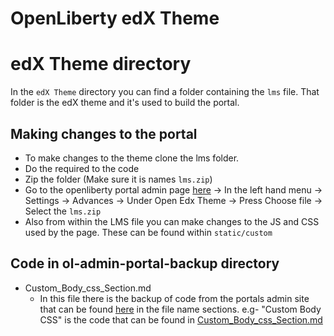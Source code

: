 # OpenLiberty edX Theme

# edX Theme directory

In the `edX Theme` directory you can find a folder containing the `lms` file. That folder is the edX theme and it's used to build the portal.

## Making changes to the portal

 - To make changes to the theme clone the lms folder.
 - Do the required to the code
 - Zip the folder (Make sure it is names `lms.zip`)
 - Go to the openliberty portal admin page [here](https://openliberty.skillsnetwork.site/admin/learning_paths) -> In the left hand menu -> Settings -> Advances -> Under Open Edx Theme -> Press Choose file -> Select the `lms.zip`
 - Also from within the LMS file you can make changes to the JS and CSS used by the page. These can be found within `static/custom` 


## Code in ol-admin-portal-backup directory

- Custom_Body_css_Section.md
  - In this file there is the backup of code from the portals admin site that can be found [here](https://openliberty.skillsnetwork.site/admin/advanced/edit) in the file name sections. e.g- "Custom Body CSS" is the code that can be found in [Custom_Body_css_Section.md](https://github.com/OpenLiberty/cloud-hosted-guides/blob/prod/Portal-Assets/Custom_Body_css_Section.md)